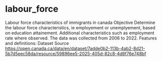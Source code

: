 # labour_force
Labour force characteristics of immigrants in canada
Objective
Determine the labour force characteristics, ie employement or unemplyement, based on education attainement. Additional characteristics such as employment rate where observed. The data was collected from 2006 to 2022.
Features and definitions:
Dataset Source https://open.canada.ca/data/en/dataset/7adde0b2-113b-4ab2-8d21-5b7d5eec58da/resource/59896ee5-2025-405d-82c8-4d8f76e748bf
